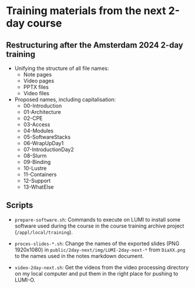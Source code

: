 # Training materials from the next 2-day course

## Restructuring after the Amsterdam 2024 2-day training

-   Unifying the structure of all file names:
    -   Note pages
    -   Video pages
    -   PPTX files
    -   Video files
-   Proposed names, including capitalisation:
    -   00-Introduction
    -   01-Architecture
    -   02-CPE
    -   03-Access
    -   04-Modules
    -   05-SoftwareStacks
    -   06-WrapUpDay1
    -   07-IntroductionDay2
    -   08-Slurm
    -   09-Binding
    -   10-Lustre
    -   11-Containers
    -   12-Support
    -   13-WhatElse

## Scripts

-   `prepare-software.sh`: Commands to execute on LUMI to install some software used
    during the course in the course training archive project (`/appl/local/training`).

-   `proces-slides-*.sh`: Change the names of the exported slides (PNG 1920x1080) 
    in `public/2day-next/img/LUMI-2day-next-*` from `DiaXX.png` to the names
    used in the notes markdown document.

-   `video-2day-next.sh`: Get the videos from the video processing directory on my local
    computer and put them in the right place for pushing to LUMI-O.
